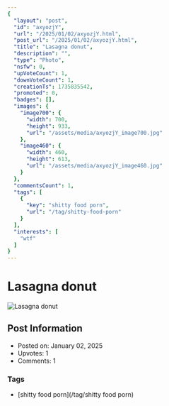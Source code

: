 ```yaml
---
{
  "layout": "post",
  "id": "axyozjY",
  "url": "/2025/01/02/axyozjY.html",
  "post_url": "/2025/01/02/axyozjY.html",
  "title": "Lasagna donut",
  "description": "",
  "type": "Photo",
  "nsfw": 0,
  "upVoteCount": 1,
  "downVoteCount": 1,
  "creationTs": 1735835542,
  "promoted": 0,
  "badges": [],
  "images": {
    "image700": {
      "width": 700,
      "height": 933,
      "url": "/assets/media/axyozjY_image700.jpg"
    },
    "image460": {
      "width": 460,
      "height": 613,
      "url": "/assets/media/axyozjY_image460.jpg"
    }
  },
  "commentsCount": 1,
  "tags": [
    {
      "key": "shitty food porn",
      "url": "/tag/shitty-food-porn"
    }
  ],
  "interests": [
    "wtf"
  ]
}
---
```


# Lasagna donut

![Lasagna donut](/assets/media/axyozjY_image700.jpg)

## Post Information

- Posted on: January 02, 2025
- Upvotes: 1
- Comments: 1

### Tags

- [shitty food porn](/tag/shitty food porn)
